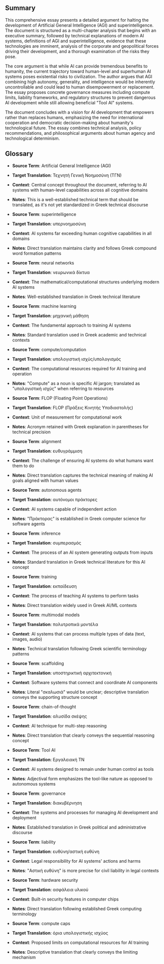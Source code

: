 ## Summary

This comprehensive essay presents a detailed argument for halting the development of Artificial General Intelligence (AGI) and superintelligence. The document is structured as a multi-chapter analysis that begins with an executive summary, followed by technical explanations of modern AI systems, definitions of AGI and superintelligence, evidence that these technologies are imminent, analysis of the corporate and geopolitical forces driving their development, and a thorough examination of the risks they pose.

The core argument is that while AI can provide tremendous benefits to humanity, the current trajectory toward human-level and superhuman AI systems poses existential risks to civilization. The author argues that AGI combining high autonomy, generality, and intelligence would be inherently uncontrollable and could lead to human disempowerment or replacement. The essay proposes concrete governance measures including compute limits, liability frameworks, and regulatory structures to prevent dangerous AI development while still allowing beneficial "Tool AI" systems.

The document concludes with a vision for AI development that empowers rather than replaces humans, emphasizing the need for international cooperation and democratic decision-making about humanity's technological future. The essay combines technical analysis, policy recommendations, and philosophical arguments about human agency and technological determinism.

## Glossary

- **Source Term**: Artificial General Intelligence (AGI)
- **Target Translation**: Τεχνητή Γενική Νοημοσύνη (ΤΓΝ)
- **Context**: Central concept throughout the document, referring to AI systems with human-level capabilities across all cognitive domains
- **Notes**: This is a well-established technical term that should be translated, as it's not yet standardized in Greek technical discourse

- **Source Term**: superintelligence
- **Target Translation**: υπερνοημοσύνη
- **Context**: AI systems far exceeding human cognitive capabilities in all domains
- **Notes**: Direct translation maintains clarity and follows Greek compound word formation patterns

- **Source Term**: neural networks
- **Target Translation**: νευρωνικά δίκτυα
- **Context**: The mathematical/computational structures underlying modern AI systems
- **Notes**: Well-established translation in Greek technical literature

- **Source Term**: machine learning
- **Target Translation**: μηχανική μάθηση
- **Context**: The fundamental approach to training AI systems
- **Notes**: Standard translation used in Greek academic and technical contexts

- **Source Term**: compute/computation
- **Target Translation**: υπολογιστική ισχύς/υπολογισμός
- **Context**: The computational resources required for AI training and operation
- **Notes**: "Compute" as a noun is specific AI jargon; translated as "υπολογιστική ισχύς" when referring to resources

- **Source Term**: FLOP (Floating Point Operations)
- **Target Translation**: FLOP (Πράξεις Κινητής Υποδιαστολής)
- **Context**: Unit of measurement for computational work
- **Notes**: Acronym retained with Greek explanation in parentheses for technical precision

- **Source Term**: alignment
- **Target Translation**: ευθυγράμμιση
- **Context**: The challenge of ensuring AI systems do what humans want them to do
- **Notes**: Direct translation captures the technical meaning of making AI goals aligned with human values

- **Source Term**: autonomous agents
- **Target Translation**: αυτόνομοι πράκτορες
- **Context**: AI systems capable of independent action
- **Notes**: "Πράκτορας" is established in Greek computer science for software agents

- **Source Term**: inference
- **Target Translation**: συμπερασμός
- **Context**: The process of an AI system generating outputs from inputs
- **Notes**: Standard translation in Greek technical literature for this AI concept

- **Source Term**: training
- **Target Translation**: εκπαίδευση
- **Context**: The process of teaching AI systems to perform tasks
- **Notes**: Direct translation widely used in Greek AI/ML contexts

- **Source Term**: multimodal models
- **Target Translation**: πολυτροπικά μοντέλα
- **Context**: AI systems that can process multiple types of data (text, images, audio)
- **Notes**: Technical translation following Greek scientific terminology patterns

- **Source Term**: scaffolding
- **Target Translation**: υποστηρικτική αρχιτεκτονική
- **Context**: Software systems that connect and coordinate AI components
- **Notes**: Literal "σκαλωσιά" would be unclear; descriptive translation conveys the supporting structure concept

- **Source Term**: chain-of-thought
- **Target Translation**: αλυσίδα σκέψης
- **Context**: AI technique for multi-step reasoning
- **Notes**: Direct translation that clearly conveys the sequential reasoning concept

- **Source Term**: Tool AI
- **Target Translation**: Εργαλειακή ΤΝ
- **Context**: AI systems designed to remain under human control as tools
- **Notes**: Adjectival form emphasizes the tool-like nature as opposed to autonomous systems

- **Source Term**: governance
- **Target Translation**: διακυβέρνηση
- **Context**: The systems and processes for managing AI development and deployment
- **Notes**: Established translation in Greek political and administrative discourse

- **Source Term**: liability
- **Target Translation**: ευθύνη/αστική ευθύνη
- **Context**: Legal responsibility for AI systems' actions and harms
- **Notes**: "Αστική ευθύνη" is more precise for civil liability in legal contexts

- **Source Term**: hardware security
- **Target Translation**: ασφάλεια υλικού
- **Context**: Built-in security features in computer chips
- **Notes**: Direct translation following established Greek computing terminology

- **Source Term**: compute caps
- **Target Translation**: όρια υπολογιστικής ισχύος
- **Context**: Proposed limits on computational resources for AI training
- **Notes**: Descriptive translation that clearly conveys the limiting mechanism